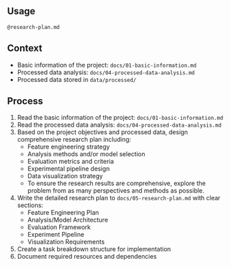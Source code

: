 ## Usage

`@research-plan.md`

## Context

- Basic information of the project: `docs/01-basic-information.md`
- Processed data analysis: `docs/04-processed-data-analysis.md`
- Processed data stored in `data/processed/`

## Process

1. Read the basic information of the project: `docs/01-basic-information.md`
2. Read the processed data analysis: `docs/04-processed-data-analysis.md`
3. Based on the project objectives and processed data, design comprehensive research plan including:
   - Feature engineering strategy
   - Analysis methods and/or model selection
   - Evaluation metrics and criteria
   - Experimental pipeline design
   - Data visualization strategy
   - To ensure the research results are comprehensive, explore the problem from as many perspectives and methods as possible.
4. Write the detailed research plan to `docs/05-research-plan.md` with clear sections:
   - Feature Engineering Plan
   - Analysis/Model Architecture
   - Evaluation Framework
   - Experiment Pipeline
   - Visualization Requirements
5. Create a task breakdown structure for implementation
6. Document required resources and dependencies
